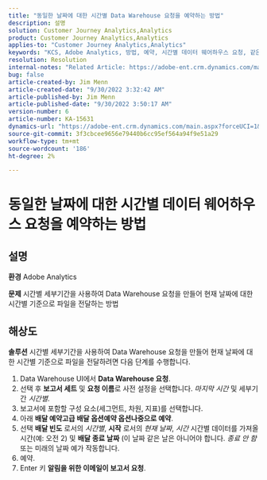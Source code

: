 ```yaml
---
title: "동일한 날짜에 대한 시간별 Data Warehouse 요청을 예약하는 방법"
description: 설명
solution: Customer Journey Analytics,Analytics
product: Customer Journey Analytics,Analytics
applies-to: "Customer Journey Analytics,Analytics"
keywords: "KCS, Adobe Analytics, 방법, 예약, 시간별 데이터 웨어하우스 요청, 같은 날짜"
resolution: Resolution
internal-notes: "Related Article: https://adobe-ent.crm.dynamics.com/main.aspx?appid=c8f3a4cd-a068-e911-a957-000d3a34e00b&pagetype=entityrecord&etn=knowledgearticle&id=b5d08a45-cea0-ea11-a812-000d3a303484"
bug: false
article-created-by: Jim Menn
article-created-date: "9/30/2022 3:32:42 AM"
article-published-by: Jim Menn
article-published-date: "9/30/2022 3:50:17 AM"
version-number: 6
article-number: KA-15631
dynamics-url: "https://adobe-ent.crm.dynamics.com/main.aspx?forceUCI=1&pagetype=entityrecord&etn=knowledgearticle&id=5897e786-7040-ed11-9db1-0022480866ad"
source-git-commit: 3f3cbcee9656e79440b6cc95ef564a94f9e51a29
workflow-type: tm+mt
source-wordcount: '186'
ht-degree: 2%

---
```


# 동일한 날짜에 대한 시간별 데이터 웨어하우스 요청을 예약하는 방법

## 설명


<b>환경</b>
Adobe Analytics

<b>문제</b>
시간별 세부기간을 사용하여 Data Warehouse 요청을 만들어 현재 날짜에 대한 시간별 기준으로 파일을 전달하는 방법


## 해상도


<b>솔루션</b>
시간별 세부기간을 사용하여 Data Warehouse 요청을 만들어 현재 날짜에 대한 시간별 기준으로 파일을 전달하려면 다음 단계를 수행합니다.

1. Data Warehouse UI에서 <b>Data Warehouse 요청</b>.
2. 선택 후 <b>보고서 세트</b> 및 <b>요청 이름</b>로 사전 설정을 선택합니다. *마지막 시간* 및 세부기간 *시간별*.
3. 보고서에 포함할 구성 요소(세그먼트, 차원, 지표)를 선택합니다.
4. 아래 <b>배달 예약</b><b>고급 배달 옵션</b><b>예약 옵션</b><b>나중으로 예약</b>.
5. 선택 <b>배달 빈도</b> 로서의 *시간별*, <b>시작</b> 로서의 *현재 날짜*, *시간* 시간별 데이터를 가져올 시간(예: 오전 2) 및 <b>배달 종료 날짜</b> (이 날짜 같은 날은 아니어야 합니다. *종료 안 함* 또는 미래의 날짜 예가 작동합니다.
6. 예약.
7. Enter 키 <b>알림을 위한 이메일</b><b>이 보고서 요청</b>.

